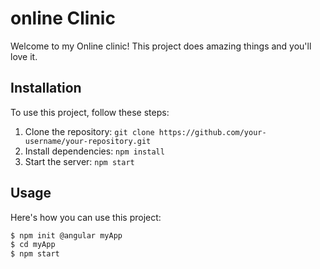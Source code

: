 # online Clinic 

Welcome to my Online clinic! This project does amazing things and you'll love it.

## Installation

To use this project, follow these steps:
 
1. Clone the repository: `git clone https://github.com/your-username/your-repository.git`
2. Install dependencies: `npm install`
3. Start the server: `npm start`

## Usage

Here's how you can use this project:

```bash
$ npm init @angular myApp
$ cd myApp
$ npm start
